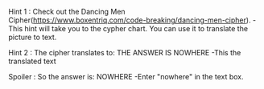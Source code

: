Hint 1 : Check out the Dancing Men Cipher(https://www.boxentriq.com/code-breaking/dancing-men-cipher).
-This hint will take you to the cypher chart. You can use it to translate the picture to text.

Hint 2 : The cipher translates to: THE ANSWER IS NOWHERE
-This the translated text

Spoiler : So the answer is: NOWHERE
-Enter "nowhere" in the text box.
